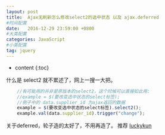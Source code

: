 ```yaml
---
layout: post
title:  Ajax无刷新怎么修改select2的选中状态 以及 ajax.deferred
#时间配置
date:   2016-12-29 23:59:00 +0800
#大类配置
categories: JavaScript
#小类配置
tag: jquery
---
```


* content
{:toc}


什么是 select2 就不累述了，网上一搜一大把。
~~~	javascript
	//有可能用的并非是原版本的select2，这个时候可以直接如此用:
	//example = $(要改变选中状态的select标签);
	//例子中的 data.supplier_id 为ajax返回的数据
	example = $(要改变选中状态的select标签).select2();
    example.val(data.supplier_id).trigger("change");
~~~	
	
关于deferred，轮子造的太好了，不用再造了。 
推荐 [luckykun](http://www.cnblogs.com/jarson-7426/p/5511734.html?hmsr=toutiao.io&utm_medium=toutiao.io&utm_source=toutiao.io)